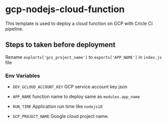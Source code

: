 # gcp-nodejs-cloud-function
This template is used to deploy a cloud function on GCP with Cricle CI pipeline. 

## Steps to taken before deployment
Rename `explorts['gcs_project_name']` to `exports['APP_NAME']` in `index.js` file
### Env Variables 
* `DEV_GCLOUD_ACCOUNT_KEY` GCP service account key json

* `APP_NAME` function name to deploy same as `modules.app_name` 

* `RUN_TIME` Application run time like `nodejs10` 

* `GCP_PROJECT_NAME` Google cloud project name.
